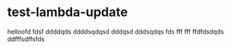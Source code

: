 # test-lambda-update

helloofd
fdsf
ddddqds
ddddsqdqsd
dddqsd
dddsqdqs
fds
fff
fff
ffdfdsdqds
ddfffsdffsfds
